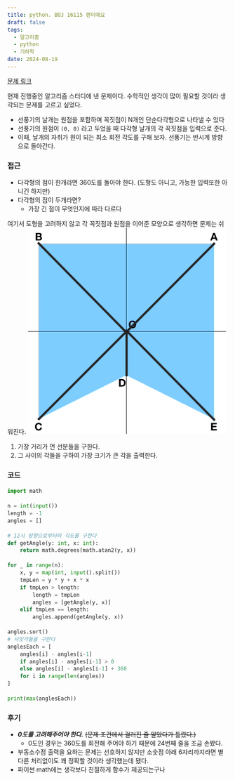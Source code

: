 ```yaml
---
title: python. BOJ 16115 팬이에요
draft: false
tags:
  - 알고리즘
  - python
  - 기하학
date: 2024-08-19
---
```

[문제 링크](https://www.acmicpc.net/problem/16115)

현재 진행중인 알고리즘 스터디에 낸 문제이다.
수학적인 생각이 많이 필요할 것이라 생각되는 문제를 고르고 싶었다.

- 선풍기의 날개는 원점을 포함하며 꼭짓점이 N개인 단순다각형으로 나타낼 수 있다
- 선풍기의 원점이 `(0, 0)` 라고 두었을 때 다각형 날개의 각 꼭짓점을 입력으로 준다.
- 이때, 날개의 자취가 원이 되는 최소 회전 각도를 구해 보자. 선풍기는 반시계 방향으로 돌아간다.

### 접근
- 다각형의 점이 한개라면 360도를 돌아야 한다. (도형도 아니고, 가능한 입력또한 아니긴 하지만)
- 다각형의 점이 두개라면?
  - 가장 긴 점이 무엇인지에 따라 다르다
  
여기서 도형을 고려하지 않고 각 꼭짓점과 원점을 이어준 모양으로 생각하면 문제는 쉬워진다.
![](./BOJ16115_0.png)

1. 가장 거리가 먼 선분들을 구한다.
2. 그 사이의 각들을 구하여 가장 크기가 큰 각을 출력한다.

### 코드

```python
import math

n = int(input())
length = -1
angles = []

# 12시 방향으로부터의 각도를 구한다
def getAngle(y: int, x: int):
    return math.degrees(math.atan2(y, x))

for _ in range(n):
    x, y = map(int, input().split())
    tmpLen = y * y + x * x
    if tmpLen > length:
        length = tmpLen
        angles = [getAngle(y, x)]
    elif tmpLen == length:
        angles.append(getAngle(y, x))

angles.sort()
# 사잇각들을 구한다
anglesEach = [
    angles[i] - angles[i-1] 
    if angles[i] - angles[i-1] > 0 
    else angles[i] - angles[i-1] + 360
    for i in range(len(angles))
]

print(max(anglesEach))
```

### 후기
- ***0도를 고려해주어야 한다.*** ~~(문제 조건에서 걸러진 줄 알았다가 틀렸다.)~~
  - 0도인 경우는 360도를 회전해 주어야 하기 때문에 24번째 줄을 조금 손봤다.
- 부동소수점 출력을 요하는 문제는 선호하지 않지만 소숫점 아래 6자리까지라면 별다른 처리없이도 꽤 정확할 것이라 생각했는데 됐다.
- 파이썬 math에는 생각보다 친절하게 함수가 제공되는구나